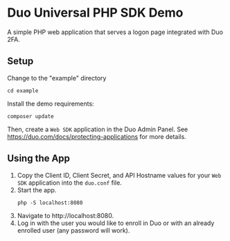 # Duo Universal PHP SDK Demo

A simple PHP web application that serves a logon page integrated with Duo 2FA.

## Setup
Change to the "example" directory
```
cd example
```

Install the demo requirements:
```
composer update
```

Then, create a `Web SDK` application in the Duo Admin Panel. See https://duo.com/docs/protecting-applications for more details.

## Using the App

1. Copy the Client ID, Client Secret, and API Hostname values for your `Web SDK` application into the `duo.conf` file.
1. Start the app.
    ```
    php -S localhost:8080
    ```
1. Navigate to http://localhost:8080.
1. Log in with the user you would like to enroll in Duo or with an already enrolled user (any password will work).

